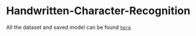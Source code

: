 # Handwritten-Character-Recognition

All the dataset and saved model can be found [`here`](https://drive.google.com/drive/folders/1HkrIv4O1vboONDKRlDUEeAnEFd4i4Wph?usp=sharing)

